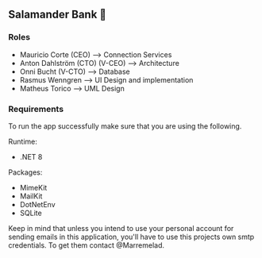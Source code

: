 ## Salamander Bank 🦎

### Roles
* Mauricio Corte (CEO) --> Connection Services
* Anton Dahlström (CTO) (V-CEO) --> Architecture
* Onni Bucht (V-CTO) --> Database
* Rasmus Wenngren --> UI Design and implementation
* Matheus Torico --> UML Design

### Requirements
To run the app successfully make sure that you are using the following.

Runtime:
* .NET 8

Packages:
* MimeKit
* MailKit
* DotNetEnv
* SQLite

Keep in mind that unless you intend to use your personal account for sending emails in this application, you'll have to use this projects own smtp credentials. To get them contact @Marremelad. 


